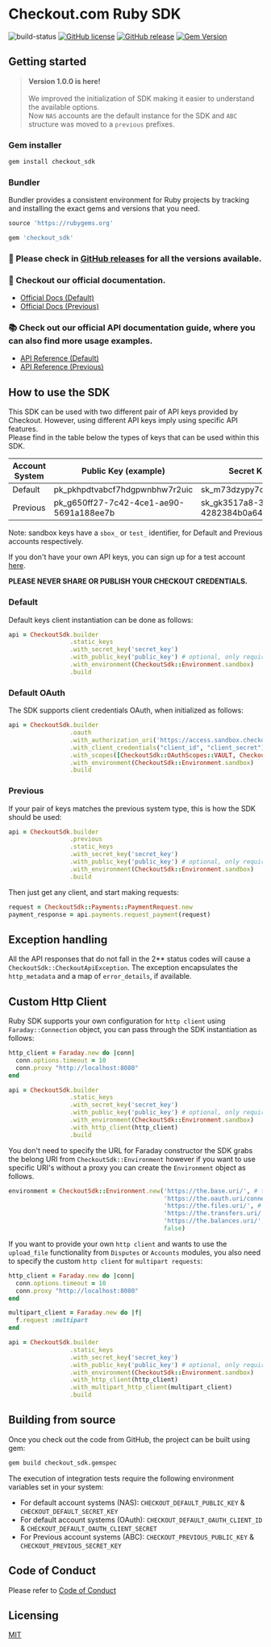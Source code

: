 # Checkout.com Ruby SDK

![build-status](https://github.com/checkout/checkout-sdk-ruby/workflows/build-master/badge.svg)
[![GitHub license](https://img.shields.io/github/license/checkout/checkout-sdk-ruby.svg)](https://github.com/checkout/checkout-sdk-ruby/blob/master/LICENSE)
[![GitHub release](https://img.shields.io/github/release/checkout/checkout-sdk-ruby.svg)](https://GitHub.com/checkout/checkout-sdk-ruby/releases/)
[![Gem Version](https://badge.fury.io/rb/checkout_sdk.svg)](https://badge.fury.io/rb/checkout_sdk)

## Getting started

> **Version 1.0.0 is here!**
> <br/><br/>
> We improved the initialization of SDK making it easier to understand the available options. <br/>
> Now `NAS` accounts are the default instance for the SDK and `ABC` structure was moved to a `previous` prefixes. <br/>

### Gem installer

```sh
gem install checkout_sdk
```

### Bundler

Bundler provides a consistent environment for Ruby projects by tracking and installing the exact gems and versions that
you need.

```ruby
source 'https://rubygems.org'

gem 'checkout_sdk'
```

### :rocket: Please check in [GitHub releases](https://github.com/checkout/checkout-sdk-ruby/releases) for all the versions available.

### :book: Checkout our official documentation.

* [Official Docs (Default)](https://docs.checkout.com/)
* [Official Docs (Previous)](https://docs.checkout.com/previous)

### :books: Check out our official API documentation guide, where you can also find more usage examples.

* [API Reference (Default)](https://api-reference.checkout.com/)
* [API Reference (Previous)](https://api-reference.checkout.com/previous)

## How to use the SDK

This SDK can be used with two different pair of API keys provided by Checkout. However, using different API keys imply
using specific API features. </br>
Please find in the table below the types of keys that can be used within this SDK.

| Account System | Public Key (example)                    | Secret Key (example)                    |
|----------------|-----------------------------------------|-----------------------------------------|
| Default        | pk_pkhpdtvabcf7hdgpwnbhw7r2uic          | sk_m73dzypy7cf3gf5d2xr4k7sxo4e          |
| Previous       | pk_g650ff27-7c42-4ce1-ae90-5691a188ee7b | sk_gk3517a8-3z01-45fq-b4bd-4282384b0a64 |

Note: sandbox keys have a `sbox_` or `test_` identifier, for Default and Previous accounts respectively.

If you don't have your own API keys, you can sign up for a test
account [here](https://www.checkout.com/get-test-account).

**PLEASE NEVER SHARE OR PUBLISH YOUR CHECKOUT CREDENTIALS.**

### Default

Default keys client instantiation can be done as follows:

```ruby
api = CheckoutSdk.builder
                 .static_keys
                 .with_secret_key('secret_key')
                 .with_public_key('public_key') # optional, only required for operations related with tokens
                 .with_environment(CheckoutSdk::Environment.sandbox)
                 .build
```

### Default OAuth

The SDK supports client credentials OAuth, when initialized as follows:

```ruby
api = CheckoutSdk.builder
                 .oauth
                 .with_authorization_uri('https://access.sandbox.checkout.com/connect/token') # custom authorization URI, optional
                 .with_client_credentials("client_id", "client_secret")
                 .with_scopes([CheckoutSdk::OAuthScopes::VAULT, CheckoutSdk::OAuthScopes::GATEWAY]) # array of scopes
                 .with_environment(CheckoutSdk::Environment.sandbox)
                 .build
```

### Previous

If your pair of keys matches the previous system type, this is how the SDK should be used:

```ruby
api = CheckoutSdk.builder
                 .previous
                 .static_keys
                 .with_secret_key('secret_key')
                 .with_public_key('public_key') # optional, only required for operations related with tokens
                 .with_environment(CheckoutSdk::Environment.sandbox)
                 .build
```

Then just get any client, and start making requests:

```ruby
request = CheckoutSdk::Payments::PaymentRequest.new
payment_response = api.payments.request_payment(request)
```

## Exception handling

All the API responses that do not fall in the 2** status codes will cause a `CheckoutSdk::CheckoutApiException`. The
exception
encapsulates the `http_metadata` and a map of `error_details`, if available.

## Custom Http Client

Ruby SDK supports your own configuration for `http client` using `Faraday::Connection` object, you can pass
through the
SDK instantiation as follows:

```ruby
http_client = Faraday.new do |conn|
  conn.options.timeout = 10
  conn.proxy "http://localhost:8080"
end

api = CheckoutSdk.builder
                 .static_keys
                 .with_secret_key('secret_key')
                 .with_public_key('public_key') # optional, only required for operations related with tokens
                 .with_environment(CheckoutSdk::Environment.sandbox)
                 .with_http_client(http_client)
                 .build
```

You don't need to specify the URL for Faraday constructor the SDK grabs the belong URI from `CheckoutSdk::Environment`
however if you want to
use specific URI's without a proxy you can create the `Environment` object as follows.

```ruby
environment = CheckoutSdk::Environment.new('https://the.base.uri/', # the uri for all CKO operations
                                           'https://the.oauth.uri/connect/token', # the uri used for OAUTH authorization, only required for OAuth operations
                                           'https://the.files.uri/', # the uri used for Files operations, only required for Accounts module
                                           'https://the.transfers.uri/', # the uri used for Transfer operations, only required for Transfers module
                                           'https://the.balances.uri/', # the uri used for Balances operations, only required for Balances module
                                           false)
```

If you want to provide your own `http client` and wants to use the `upload_file` functionality from `Disputes` or `Accounts` modules, you
also need to specify the custom `http client` for `multipart requests`:

```ruby
http_client = Faraday.new do |conn|
  conn.options.timeout = 10
  conn.proxy "http://localhost:8080"
end

multipart_client = Faraday.new do |f|
  f.request :multipart
end

api = CheckoutSdk.builder
                 .static_keys
                 .with_secret_key('secret_key')
                 .with_public_key('public_key') # optional, only required for operations related with tokens
                 .with_environment(CheckoutSdk::Environment.sandbox)
                 .with_http_client(http_client)
                 .with_multipart_http_client(multipart_client)
                 .build
```

## Building from source

Once you check out the code from GitHub, the project can be built using gem:

```sh
gem build checkout_sdk.gemspec
```

The execution of integration tests require the following environment variables set in your system:

* For default account systems (NAS): `CHECKOUT_DEFAULT_PUBLIC_KEY` & `CHECKOUT_DEFAULT_SECRET_KEY`
* For default account systems (OAuth): `CHECKOUT_DEFAULT_OAUTH_CLIENT_ID` & `CHECKOUT_DEFAULT_OAUTH_CLIENT_SECRET`
* For Previous account systems (ABC): `CHECKOUT_PREVIOUS_PUBLIC_KEY` & `CHECKOUT_PREVIOUS_SECRET_KEY`

## Code of Conduct

Please refer to [Code of Conduct](CODE_OF_CONDUCT.md)

## Licensing

[MIT](LICENSE.md)
